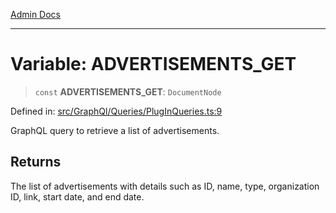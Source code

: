 [Admin Docs](/)

***

# Variable: ADVERTISEMENTS\_GET

> `const` **ADVERTISEMENTS\_GET**: `DocumentNode`

Defined in: [src/GraphQl/Queries/PlugInQueries.ts:9](https://github.com/PalisadoesFoundation/talawa-admin/blob/main/src/GraphQl/Queries/PlugInQueries.ts#L9)

GraphQL query to retrieve a list of advertisements.

## Returns

The list of advertisements with details such as ID, name, type, organization ID, link, start date, and end date.
